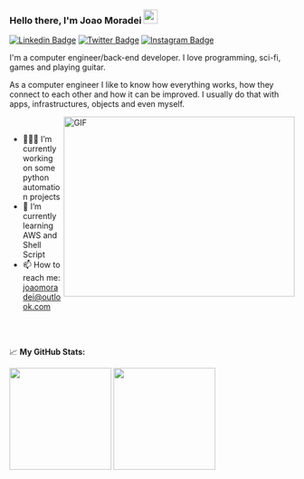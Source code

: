 ### Hello there, I'm Joao Moradei <img src="https://media.giphy.com/media/hvRJCLFzcasrR4ia7z/giphy.gif" width="25px">

[![Linkedin Badge](https://img.shields.io/badge/-LinkedIn-0e76a8?style=flat-square&logo=Linkedin&logoColor=white)](https://linkedin.com/in/joaomoradei)
[![Twitter Badge](https://img.shields.io/badge/-Twitter-00acee?style=flat-square&logo=Twitter&logoColor=white)](https://twitter.com/JohnMoradei)
[![Instagram Badge](https://img.shields.io/badge/-Instagram-e4405f?style=flat-square&logo=Instagram&logoColor=white)](https://instagram.com/johnmoradei)
<!--
[![Telegram Badge](https://img.shields.io/badge/-Telegram-0088cc?style=flat-square&logo=Telegram&logoColor=white)](https://t.me/GKassym)
-->

I'm a computer engineer/back-end developer. I love programming, sci-fi, games and playing guitar.

As a computer engineer I like to know how everything works, how they connect to each other and how it can be improved. I usually do that with apps, infrastructures, objects and even myself.

<img align="right" alt="GIF" src="https://c.tenor.com/2uyENRmiUt0AAAAC/coding.gif?raw=true" width="408" height="318" />

</br>

- 👨🏻‍💻 I’m currently working on some python automation projects
- 🚀 I’m currently learning AWS and Shell Script
- 📫 How to reach me: joaomoradei@outlook.com

</br>
</br>

📈 **My GitHub Stats:**

<p>
  <img height="180em" src="https://github-readme-stats.vercel.app/api?username=joaomoradei&show_icons=true&hide_border=true&&count_private=true&include_all_commits=true" />
  <img height="180em" src="https://github-readme-stats.vercel.app/api/top-langs/?username=joaomoradei&exclude_repo=KNN-Image-Classification&show_icons=true&hide_border=true&layout=compact&langs_count=8"/>
</p>

<!--
**joaomoradei/joaomoradei** is a ✨ _special_ ✨ repository because its `README.md` (this file) appears on your GitHub profile.

Here are some ideas to get you started:

- 🔭 I’m currently working on ...
- 🌱 I’m currently learning ...
- 👯 I’m looking to collaborate on ...
- 🤔 I’m looking for help with ...
- 💬 Ask me about ...
- 📫 How to reach me: ...
- 😄 Pronouns: ...
- ⚡ Fun fact: ...
-->
